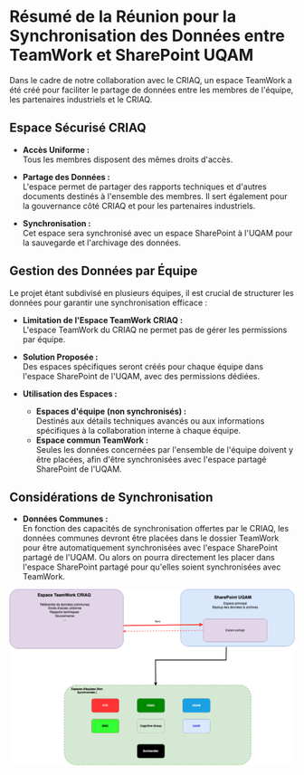 # Résumé de la Réunion pour la Synchronisation des Données entre TeamWork et SharePoint UQAM

Dans le cadre de notre collaboration avec le CRIAQ, un espace TeamWork a été créé pour faciliter le partage de données entre les membres de l'équipe, les partenaires industriels et le CRIAQ.

## Espace Sécurisé CRIAQ

- **Accès Uniforme :**  
  Tous les membres disposent des mêmes droits d'accès.

- **Partage des Données :**  
  L'espace permet de partager des rapports techniques et d'autres documents destinés à l'ensemble des membres. Il sert également pour la gouvernance côté CRIAQ et pour les partenaires industriels.

- **Synchronisation :**  
  Cet espace sera synchronisé avec un espace SharePoint à l'UQAM pour la sauvegarde et l'archivage des données.

## Gestion des Données par Équipe

Le projet étant subdivisé en plusieurs équipes, il est crucial de structurer les données pour garantir une synchronisation efficace :

- **Limitation de l'Espace TeamWork CRIAQ :**  
  L'espace TeamWork du CRIAQ ne permet pas de gérer les permissions par équipe.

- **Solution Proposée :**  
  Des espaces spécifiques seront créés pour chaque équipe dans l'espace SharePoint de l'UQAM, avec des permissions dédiées.

- **Utilisation des Espaces :**  
  - **Espaces d'équipe (non synchronisés) :**  
    Destinés aux détails techniques avancés ou aux informations spécifiques à la collaboration interne à chaque équipe.
  - **Espace commun TeamWork :**  
    Seules les données concernées par l'ensemble de l'équipe doivent y être placées, afin d'être synchronisées avec l'espace partagé SharePoint de l'UQAM.

## Considérations de Synchronisation

- **Données Communes :**  
  En fonction des capacités de synchronisation offertes par le CRIAQ, les données communes devront être placées dans le dossier TeamWork pour être automatiquement synchronisées avec l'espace SharePoint partagé de l'UQAM. Ou alors on pourra directement les placer dans l'espace SharePoint partagé pour qu'elles soient synchronisées avec TeamWork.


  <!-- include diagram as image -->
 ![Synchronisation des Données](synchronisation-teamWork_sharePoint-UQAM.png)

    

